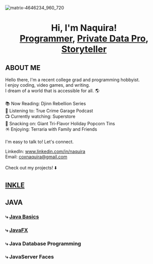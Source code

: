 ![matrix-4646234_960_720](https://user-images.githubusercontent.com/120606330/207928103-37abbd2a-a96a-40e0-b287-45242dc55d24.jpg)
<h1 align="center"> Hi, I'm Naquira! <br/>
 <a href="https://github.com/ncox8591/java-basics">Programmer</a>, <a href="https://www.linkedin.com/in/naquira/">Private Data Pro</a>, <a href="https://github.com/ncox8591/inkle">Storyteller</a></p></h1>

<h2>ABOUT ME</h2>
Hello there, I'm a recent college grad and programming hobbyist.  <br/>
I enjoy coding, video games, and writing.  <br/>
I dream of a world that is accessible for all. 🌎 <br/>
 <br/>
📚 Now Reading: Djinn Rebellion Series <br/>
🎸 Listening to: True Crime Garage Podcast <br/>
📺 Currently watching: Superstore <br/>
🍿 Snacking on: Giant Tri-Flavor Holiday Popcorn Tins <br/>
🪅 Enjoying: Terraria with Family and Friends<br/>
 <br/>
I'm easy to talk to! Let's connect. <br/>

LinkedIn: www.linkedin.com/in/naquira <br/>
Email:    coxnaquira@gmail.com <br/>
 <br/>
Check out my projects! ⬇️

<h2><a href="https://github.com/ncox8591/inkle">INKLE</a></h2>

<h2>JAVA</h2>
<h3>⤷ <a href="https://github.com/ncox8591/java-basics">Java Basics</a></h3>
<h3>⤷ <a href="https://github.com/ncox8591/javafx">JavaFX</a></h3>
<h3>⤷ Java Database Programming</h3>
<h3>⤷ JavaServer Faces</h3>



